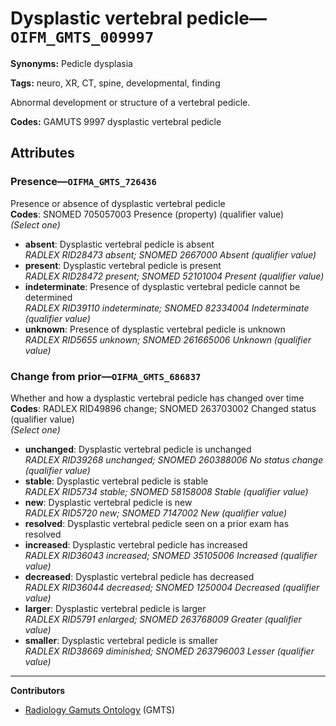 # Dysplastic vertebral pedicle—`OIFM_GMTS_009997`

**Synonyms:** Pedicle dysplasia

**Tags:** neuro, XR, CT, spine, developmental, finding

Abnormal development or structure of a vertebral pedicle.

**Codes:** GAMUTS 9997 dysplastic vertebral pedicle

## Attributes

### Presence—`OIFMA_GMTS_726436`

Presence or absence of dysplastic vertebral pedicle  
**Codes**: SNOMED 705057003 Presence (property) (qualifier value)  
*(Select one)*

- **absent**: Dysplastic vertebral pedicle is absent  
_RADLEX RID28473 absent; SNOMED 2667000 Absent (qualifier value)_
- **present**: Dysplastic vertebral pedicle is present  
_RADLEX RID28472 present; SNOMED 52101004 Present (qualifier value)_
- **indeterminate**: Presence of dysplastic vertebral pedicle cannot be determined  
_RADLEX RID39110 indeterminate; SNOMED 82334004 Indeterminate (qualifier value)_
- **unknown**: Presence of dysplastic vertebral pedicle is unknown  
_RADLEX RID5655 unknown; SNOMED 261665006 Unknown (qualifier value)_

### Change from prior—`OIFMA_GMTS_686837`

Whether and how a dysplastic vertebral pedicle has changed over time  
**Codes**: RADLEX RID49896 change; SNOMED 263703002 Changed status (qualifier value)  
*(Select one)*

- **unchanged**: Dysplastic vertebral pedicle is unchanged  
_RADLEX RID39268 unchanged; SNOMED 260388006 No status change (qualifier value)_
- **stable**: Dysplastic vertebral pedicle is stable  
_RADLEX RID5734 stable; SNOMED 58158008 Stable (qualifier value)_
- **new**: Dysplastic vertebral pedicle is new  
_RADLEX RID5720 new; SNOMED 7147002 New (qualifier value)_
- **resolved**: Dysplastic vertebral pedicle seen on a prior exam has resolved  
- **increased**: Dysplastic vertebral pedicle has increased  
_RADLEX RID36043 increased; SNOMED 35105006 Increased (qualifier value)_
- **decreased**: Dysplastic vertebral pedicle has decreased  
_RADLEX RID36044 decreased; SNOMED 1250004 Decreased (qualifier value)_
- **larger**: Dysplastic vertebral pedicle is larger  
_RADLEX RID5791 enlarged; SNOMED 263768009 Greater (qualifier value)_
- **smaller**: Dysplastic vertebral pedicle is smaller  
_RADLEX RID38669 diminished; SNOMED 263796003 Lesser (qualifier value)_

---

**Contributors**

- [Radiology Gamuts Ontology](https://gamuts.net/) (GMTS)